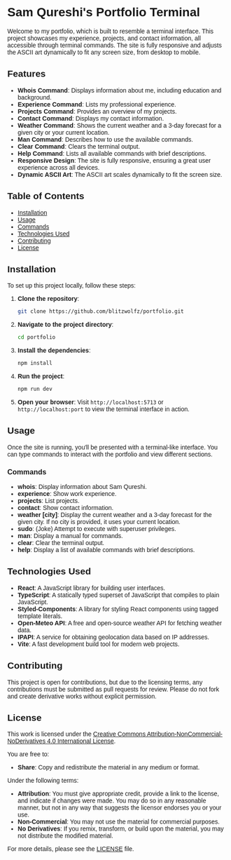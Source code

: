 <span style="font-family: 'Helvetica', Arial, sans-serif;">

# Sam Qureshi's Portfolio Terminal

Welcome to my portfolio, which is built to resemble a terminal interface. This project showcases my experience, projects, and contact information, all accessible through terminal commands. The site is fully responsive and adjusts the ASCII art dynamically to fit any screen size, from desktop to mobile.

## Features

- **Whois Command**: Displays information about me, including education and background.
- **Experience Command**: Lists my professional experience.
- **Projects Command**: Provides an overview of my projects.
- **Contact Command**: Displays my contact information.
- **Weather Command**: Shows the current weather and a 3-day forecast for a given city or your current location.
- **Man Command**: Describes how to use the available commands.
- **Clear Command**: Clears the terminal output.
- **Help Command**: Lists all available commands with brief descriptions.
- **Responsive Design**: The site is fully responsive, ensuring a great user experience across all devices.
- **Dynamic ASCII Art**: The ASCII art scales dynamically to fit the screen size.

## Table of Contents

- [Installation](#installation)
- [Usage](#usage)
- [Commands](#commands)
- [Technologies Used](#technologies-used)
- [Contributing](#contributing)
- [License](#license)

## Installation

To set up this project locally, follow these steps:

1. **Clone the repository**:
    ```bash
    git clone https://github.com/blitzwolfz/portfolio.git
    ```
2. **Navigate to the project directory**:
    ```bash
    cd portfolio
    ```
3. **Install the dependencies**:
    ```bash
    npm install
    ```
4. **Run the project**:
    ```bash
    npm run dev
    ```
5. **Open your browser**:
   Visit `http://localhost:5713` or `http://localhost:port` to view the terminal interface in action.

## Usage

Once the site is running, you'll be presented with a terminal-like interface. You can type commands to interact with the portfolio and view different sections.

### Commands

- **whois**: Display information about Sam Qureshi.
- **experience**: Show work experience.
- **projects**: List projects.
- **contact**: Show contact information.
- **weather [city]**: Display the current weather and a 3-day forecast for the given city. If no city is provided, it uses your current location.
- **sudo**: (Joke) Attempt to execute with superuser privileges.
- **man**: Display a manual for commands.
- **clear**: Clear the terminal output.
- **help**: Display a list of available commands with brief descriptions.

## Technologies Used

- **React**: A JavaScript library for building user interfaces.
- **TypeScript**: A statically typed superset of JavaScript that compiles to plain JavaScript.
- **Styled-Components**: A library for styling React components using tagged template literals.
- **Open-Meteo API**: A free and open-source weather API for fetching weather data.
- **IPAPI**: A service for obtaining geolocation data based on IP addresses.
- **Vite**: A fast development build tool for modern web projects.

## Contributing

This project is open for contributions, but due to the licensing terms, any contributions must be submitted as pull requests for review. Please do not fork and create derivative works without explicit permission.

## License

This work is licensed under the [Creative Commons Attribution-NonCommercial-NoDerivatives 4.0 International License](https://creativecommons.org/licenses/by-nc-nd/4.0/).

You are free to:

- **Share**: Copy and redistribute the material in any medium or format.

Under the following terms:

- **Attribution**: You must give appropriate credit, provide a link to the license, and indicate if changes were made. You may do so in any reasonable manner, but not in any way that suggests the licensor endorses you or your use.
- **Non-Commercial**: You may not use the material for commercial purposes.
- **No Derivatives**: If you remix, transform, or build upon the material, you may not distribute the modified material.

For more details, please see the [LICENSE](LICENSE) file.

</span>
